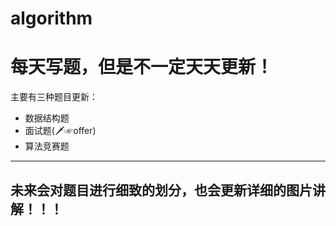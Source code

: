 # algorithm
# 每天写题，但是不一定天天更新！
主要有三种题目更新：
+ 数据结构题
+ 面试题(🗡☞offer)
+ 算法竞赛题
___
## 未来会对题目进行细致的划分，也会更新详细的图片讲解！！！
